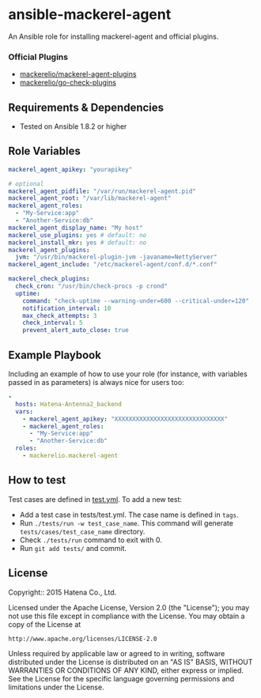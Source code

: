 ansible-mackerel-agent
======================

An Ansible role for installing mackerel-agent and official plugins.

### Official Plugins

* [mackerelio/mackerel-agent-plugins](https://github.com/mackerelio/mackerel-agent-plugins)
* [mackerelio/go-check-plugins](https://github.com/mackerelio/go-check-plugins)


Requirements & Dependencies
---------------------------

- Tested on Ansible 1.8.2 or higher

Role Variables
--------------

```yml
mackerel_agent_apikey: "yourapikey"

# optional
mackerel_agent_pidfile: "/var/run/mackerel-agent.pid"
mackerel_agent_root: "/var/lib/mackerel-agent"
mackerel_agent_roles:
  - "My-Service:app"
  - "Another-Service:db"
mackerel_agent_display_name: "My host"
mackerel_use_plugins: yes # default: no
mackerel_install_mkr: yes # default: no
mackerel_agent_plugins:
  jvm: "/usr/bin/mackerel-plugin-jvm -javaname=NettyServer"
mackerel_agent_include: "/etc/mackerel-agent/conf.d/*.conf"

mackerel_check_plugins:
  check_cron: "/usr/bin/check-procs -p crond"
  uptime:
    command: "check-uptime --warning-under=600 --critical-under=120"
    notification_interval: 10
    max_check_attempts: 3
    check_interval: 5
    prevent_alert_auto_close: true
```

Example Playbook
----------------

Including an example of how to use your role (for instance, with variables passed in as parameters) is always nice for users too:

```yml
-
  hosts: Hatena-Antenna2_backend
  vars:
    - mackerel_agent_apikey: "XXXXXXXXXXXXXXXXXXXXXXXXXXXXXXX"
    - mackerel_agent_roles:
      - "My-Service:app"
      - "Another-Service:db"
  roles:
    - mackerelio.mackerel-agent
```

How to test
-----------

Test cases are defined in [test.yml](tests/test.yml). To add a new test:

- Add a test case in tests/test.yml. The case name is defined in `tags`.
- Run `./tests/run -w test_case_name`. This command will generate `tests/cases/test_case_name` directory.
- Check `./tests/run` command to exit with 0.
- Run `git add tests/` and commit.

License
-------

Copyright:: 2015 Hatena Co., Ltd.

Licensed under the Apache License, Version 2.0 (the "License");
you may not use this file except in compliance with the License.
You may obtain a copy of the License at

    http://www.apache.org/licenses/LICENSE-2.0

Unless required by applicable law or agreed to in writing, software
distributed under the License is distributed on an "AS IS" BASIS,
WITHOUT WARRANTIES OR CONDITIONS OF ANY KIND, either express or implied.
See the License for the specific language governing permissions and
limitations under the License.

